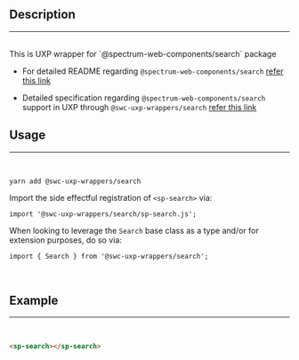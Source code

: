 ## Description

---

<br />
This is UXP wrapper for `@spectrum-web-components/search` package 
<br />

-   For detailed README regarding `@spectrum-web-components/search` [refer this link](https://www.npmjs.com/package/@spectrum-web-components/search/v/0.37.0)

-   Detailed specification regarding `@spectrum-web-components/search` support in UXP through `@swc-uxp-wrappers/search` [refer this link](https://developer.adobe.com/photoshop/uxp/2022/uxp-api/reference-spectrum/swc/)

## Usage

---

<br />

```
yarn add @swc-uxp-wrappers/search
```

Import the side effectful registration of `<sp-search>` via:

```
import '@swc-uxp-wrappers/search/sp-search.js';
```

When looking to leverage the `Search` base class as a type and/or for extension purposes, do so via:

```
import { Search } from '@swc-uxp-wrappers/search';
```

<br />

## Example

---

<br />

```html
<sp-search></sp-search>
```
